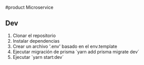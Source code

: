 #product Microservice




## Dev

1. Clonar el repositorio
2. Instalar dependencias 
3. Crear un archivo '.env' basado en el env.template
4. Ejecutar migración de prisma ´yarn add prisma migrate dev´
5. Ejecutar ´yarn start:dev´